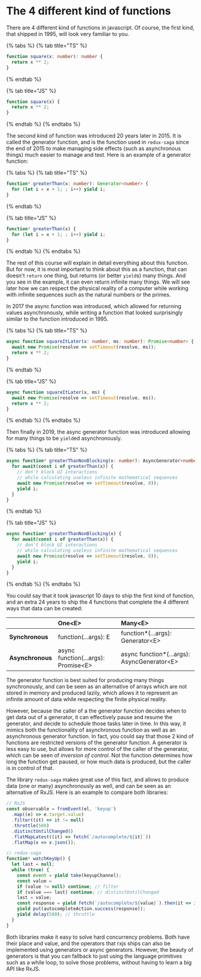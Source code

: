 # The 4 different kind of functions

There are 4 different kind of functions in javascript. Of course, the first kind, that shipped in 1995, will look very familiar to you.

{% tabs %}
{% tab title="TS" %}
```typescript
function square(x: number): number {
  return x ** 2;
}
```
{% endtab %}

{% tab title="JS" %}
```javascript
function square(x) {
  return x ** 2;
}
```
{% endtab %}
{% endtabs %}

The second kind of function was introduced 20 years later in 2015. It is called the generator function, and is the function used in `redux-saga` since the end of 2015 to make managing side effects \(such as asynchronous things\) much easier to manage and test. Here is an example of a generator function:

{% tabs %}
{% tab title="TS" %}
```typescript
function* greaterThan(x: number): Generator<number> {
  for (let i = x + 1; ; i++) yield i;
}
```
{% endtab %}

{% tab title="JS" %}
```javascript
function* greaterThan(x) {
  for (let i = x + 1; ; i++) yield i;
}
```
{% endtab %}
{% endtabs %}

The rest of this course will explain in detail everything about this function. But for now, it is most important to think about this as a function, that can doesn't `return` one thing, but returns \(or better `yield`s\) many things. And you see in the example, it can even return infinite many things. We will see later how we can respect the physical reality of a computer while working with infinite sequences such as the natural numbers or the primes.

In 2017 the async function was introduced, which allowed for returning values asynchronously, while writing a function that looked surprisingly similar to the function introduced in 1995.

{% tabs %}
{% tab title="TS" %}
```typescript
async function squareItLater(x: number, ms: number): Promise<number> {
  await new Promise(resolve => setTimeout(resolve, ms));
  return x ** 2;
}
```
{% endtab %}

{% tab title="JS" %}
```javascript
async function squareItLater(x, ms) {
  await new Promise(resolve => setTimeout(resolve, ms));
  return x ** 2;
}
```
{% endtab %}
{% endtabs %}

Then finally in 2019, the async generator function was introduced allowing for many things to be `yield`ed asynchronously.

{% tabs %}
{% tab title="TS" %}
```typescript
async function* greaterThanNonBlocking(x: number): AsyncGenerator<number> {
  for await(const i of greaterThan(x)) {
    // don't block UI interactions
    // while calculating useless infinite mathematical sequences
    await new Promise(resolve => setTimeout(resolve, 0));
    yield i;
  }
}
```
{% endtab %}

{% tab title="JS" %}
```javascript
async function* greaterThanNonBlocking(x) {
  for await(const i of greaterThan(x)) {
    // don't block UI interactions
    // while calculating useless infinite mathematical sequences
    await new Promise(resolve => setTimeout(resolve, 0));
    yield i;
  }
}
```
{% endtab %}
{% endtabs %}

You could say that it took javascript 10 days to ship the first kind of function, and an extra 24 years to ship the 4 functions that complete the 4 different ways that data can be created:

|  | One&lt;E&gt; | Many&lt;E&gt; |
| :--- | :--- | :--- |
| **Synchronous** | function\(...args\): E | function\*\(...args\): Generator&lt;E&gt; |
| **Asynchronous** | async function\(...args\): Promise&lt;E&gt; | async function\*\(...args\): AsyncGenerator&lt;E&gt; |

The generator function is best suited for producing many things synchronously, and can be seen as an alternative of arrays which are not stored in memory and produced lazily, which allows it to represent an infinite amount of data while respecting the finite physical reality.

However, because the caller of a the generator function decides when to get data out of a generator, it can effectively pause and resume the generator, and decide to schedule those tasks later in time. In this way, it mimics both the functionality of asynchronous function as well as an asynchronous generator function. In fact, you could say that those 2 kind of functions are restricted versions of the generator function. A generator is less easy to use, but allows for more control of the caller of the generator, which can be seen of _inversion of control_. Not the function determines how long the function get paused, or how much data is produced, but the caller is in control of that. 

The library `redux-saga` makes great use of this fact, and allows to produce data \(one or many\) asynchronously as well, and can be seen as an alternative of RxJS. Here is an example to compare both libraries:

```typescript
// RxJS
const observable = fromEvent(el, 'keyup')
  .map((e) => e.target.value)
  .filter((it) => it != null)
  .throttle(500)
  .distinctUntilChanged()
  .flatMapLatest((it) => fetch(`/autocomplete/${it}`))
  .flatMap(x => x.json());

// redux-saga  
function* watchKeyUp() {
  let last = null;
  while (true) {
    const event = yield take(keyupChannel);
    const value = 
    if (value != null) continue; // filter
    if (value === last) continue; // distinctUntilChanged
    last = value;
    const response = yield fetch(`/autocomplete/${value}`).then(it => it.json())
    yield put(autocompleteAction.success(response));
    yield delay(500); // throttle
  }
}

```

Both libraries make it easy to solve hard concurrency problems. Both have their place and value, and the operators that rxjs ships can also be implemented using generators or async generators. However, the beauty of generators is that you can fallback to just using the language primitives such as a while loop, to solve those problems, without having to learn a big API like RxJS.

